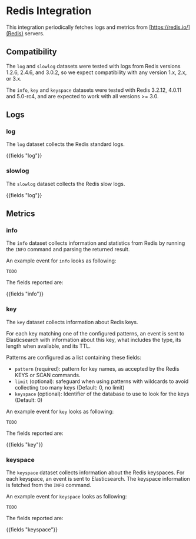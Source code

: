 # Redis Integration

This integration periodically fetches logs and metrics from [https://redis.io/](Redis) servers.

## Compatibility

The `log` and `slowlog` datasets were tested with logs from Redis versions 1.2.6, 2.4.6, and 3.0.2, so we expect
compatibility with any version 1.x, 2.x, or 3.x.

The `info`, `key` and `keyspace` datasets were tested with Redis 3.2.12, 4.0.11 and 5.0-rc4, and are expected to work
with all versions >= 3.0.

## Logs

### log

The `log` dataset collects the Redis standard logs.

{{fields "log"}}

### slowlog

The `slowlog` dataset collects the Redis slow logs.

{{fields "log"}}

## Metrics

### info

The `info` dataset collects information and statistics from Redis by running the `INFO` command and parsing the returned
result.

An example event for `info` looks as following:

```$json
TODO
```

The fields reported are:

{{fields "info"}}

### key

The `key` dataset collects information about Redis keys.

For each key matching one of the configured patterns, an event is sent to Elasticsearch with information about this key,
what includes the type, its length when available, and its TTL.

Patterns are configured as a list containing these fields:

* `pattern` (required): pattern for key names, as accepted by the Redis KEYS or SCAN commands.
* `limit` (optional): safeguard when using patterns with wildcards to avoid collecting too many keys (Default: 0, no limit)
* `keyspace` (optional): Identifier of the database to use to look for the keys (Default: 0)

An example event for `key` looks as following:

```$json
TODO
```

The fields reported are:

{{fields "key"}}

### keyspace

The `keyspace` dataset collects information about the Redis keyspaces. For each keyspace, an event is sent to
Elasticsearch. The keyspace information is fetched from the `INFO` command.

An example event for `keyspace` looks as following:

```$json
TODO
```

The fields reported are:

{{fields "keyspace"}}
